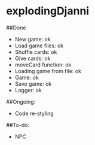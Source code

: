 # explodingDjanni

##Done
- New game: ok
- Load game files: ok
- Shuffle cards: ok
- Give cards: ok
- moveCard function: ok
- Loading game from file: ok
- Game: ok
- Save game: ok
- Logger: ok

##Ongoing:
- Code re-styling



##To-do:
- NPC
